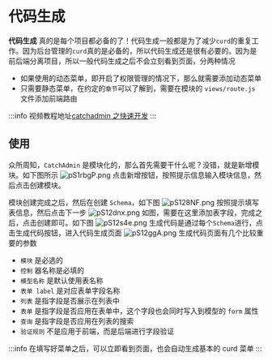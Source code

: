 # 代码生成

**代码生成** 真的是每个项目都必备的了！代码生成一般都是为了减少`curd`的重复工作。因为后台管理的`curd`真的是必备的，所以代码生成还是很有必要的。因为是前后端分离项目，所以一般代码生成之后不会立刻看到页面，分两种情况

- 如果使用的动态菜单，即开启了权限管理的情况下，那么就需要添加动态菜单
- 只需要静态菜单，在约定的`章节`可以了解到，需要在模块的 `views/route.js` 文件添加前端路由

:::info
视频教程地址[catchadmin 之快速开发](https://www.bilibili.com/video/BV1Qh4y1J7eB/)
:::

## 使用

众所周知，`CatchAdmin` 是模块化的，那么首先需要干什么呢？没错，就是新增模块。如下图所示
![pS1rbgP.png](/images/pS1rbgP.png)
点击新增按钮，按照提示信息输入模块信息，然后点击创建模块。

模块创建完成之后，然后在创建 `Schema`，如下图
![pS128NF.png](/images/pS128NF.png)
按照提示填写表信息，然后点击下一步
![pS12dnx.png](/images/pS12dnx.png)
如图，需要在这里添加表字段，完成之后，点击创建即可。如下图
![pS12s4e.png](/images/pS12s4e.png)
生成代码是通过每个`Schema`进行，点击生成代码按钮，进入代码生成页面
![pS12ggA.png](/images/pS12ggA.png)
生成代码页面有几个比较重要的参数

- `模块` 是必选的
- `控制` 器名称是必填的
- `模型名称` 是默认使用表名称
- `表单 label` 是对应表单字段名称
- `列表` 是指字段是否展示在列表中
- `表单` 是指字段是否应用在表单中，这个字段也会同时写入到模型的 `form` 属性
- `查询` 是指字段是否应用在列表的搜索
- `验证规则` 不是应用于前端，而是后端进行字段验证

:::info
在填写好菜单之后，可以立即看到页面，也会自动生成基本的 curd 菜单
:::
